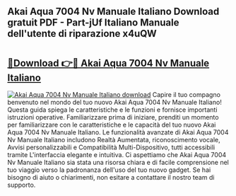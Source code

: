 ## Akai Aqua 7004 Nv Manuale Italiano Download gratuit PDF - Part-jUf Italiano Manuale dell'utente di riparazione x4uQW

# <h2><a href="http://dfgn1b.blite.top/?on=Akai+Aqua+7004+Nv+Manuale+Italiano">🔗Download 👉🔴 Akai Aqua 7004 Nv Manuale Italiano</a></h2>

[![Akai Aqua 7004 Nv Manuale Italiano download](https://i.imgur.com/lujVjoI.png)](http://dfgn1b.blite.top/?on=Akai+Aqua+7004+Nv+Manuale+Italiano)
Capire il tuo compagno benvenuto nel mondo del tuo nuovo Akai Aqua 7004 Nv Manuale Italiano! Questa guida spiega le caratteristiche e le funzioni e fornisce importanti istruzioni operative. Familiarizzare prima di iniziare, prenditi un momento per familiarizzare con le caratteristiche e le capacità del tuo nuovo Akai Aqua 7004 Nv Manuale Italiano. Le funzionalità avanzate di Akai Aqua 7004 Nv Manuale Italiano includono Realtà Aumentata, riconoscimento vocale, Avvisi personalizzabili e Compatibilità Multi-Dispositivo, tutti accessibili tramite L'interfaccia elegante e intuitiva. Ci aspettiamo che Akai Aqua 7004 Nv Manuale Italiano sia stata una risorsa chiara e di facile comprensione nel tuo viaggio verso la padronanza dell'uso del tuo nuovo gadget. Se hai bisogno di aiuto o chiarimenti, non esitare a contattare il nostro team di supporto.
